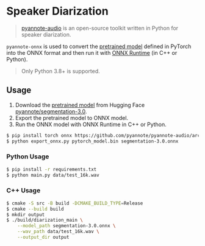 # Speaker Diarization

> [pyannote-audio](https://github.com/pyannote/pyannote-audio) is an open-source toolkit written in Python for speaker diarization.

`pyannote-onnx` is used to convert the [pretrained model](https://huggingface.co/pyannote/segmentation-3.0) defined in PyTorch into the ONNX format and then run it with [ONNX Runtime](https://github.com/microsoft/onnxruntime) (in C++ or Python).

> Only Python 3.8+ is supported.

## Usage

1. Download the [pretrained model](https://huggingface.co/pyannote/segmentation-3.0/resolve/main/pytorch_model.bin) from Hugging Face [pyannote/segmentation-3.0](https://huggingface.co/pyannote/segmentation-3.0/tree/main).
2. Export the pretrained model to ONNX model.
3. Run the ONNX model with ONNX Runtime in C++ or Python.

```bash
$ pip install torch onnx https://github.com/pyannote/pyannote-audio/archive/refs/heads/develop.zip
$ python export_onnx.py pytorch_model.bin segmentation-3.0.onnx
```

### Python Usage

```bash
$ pip install -r requirements.txt
$ python main.py data/test_16k.wav
```

### C++ Usage

```bash
$ cmake -S src -B build -DCMAKE_BUILD_TYPE=Release
$ cmake --build build
$ mkdir output
$ ./build/diarization_main \
    --model_path segmentation-3.0.onnx \
    --wav_path data/test_16k.wav \
    --output_dir output
```

